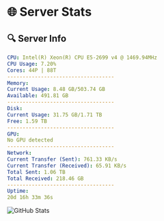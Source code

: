# 🌐 Server Stats
## 🔍 Server Info
```yaml
CPU: Intel(R) Xeon(R) CPU E5-2699 v4 @ 1469.94MHz
CPU Usage: 7.20%
Cores: 44P | 88T
-----------------------------------
Memory:
Current Usage: 8.48 GB/503.74 GB
Available: 491.81 GB
-----------------------------------
Disk:
Current Usage: 31.75 GB/1.71 TB
Free: 1.59 TB
-----------------------------------
GPU:
No GPU detected
-----------------------------------
Network:
Current Transfer (Sent): 761.33 KB/s
Current Transfer (Received): 65.91 KB/s
Total Sent: 1.06 TB
Total Received: 218.46 GB
-----------------------------------
Uptime:
20d 16h 33m 36s
```
![GitHub Stats](https://img.shields.io/badge/Updated-2025-05-10_09:42:24-blue)